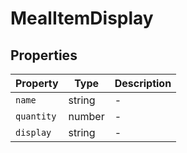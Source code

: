# MealItemDisplay

## Properties

| Property | Type | Description |
|----------|------|-------------|
| `name` | string | - |
| `quantity` | number | - |
| `display` | string | - |
